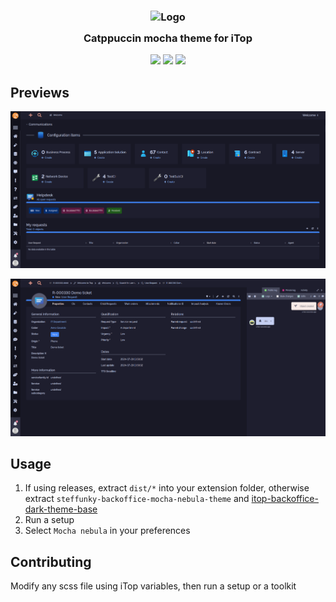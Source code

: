 <h3 align="center">
	<img src="https://raw.githubusercontent.com/catppuccin/catppuccin/main/assets/logos/exports/1544x1544_circle.png" width="100" alt="Logo"/><br/>
	<img src="https://raw.githubusercontent.com/catppuccin/catppuccin/main/assets/misc/transparent.png" height="30" width="0px"/>
	Catppuccin mocha theme for iTop
	<img src="https://raw.githubusercontent.com/catppuccin/catppuccin/main/assets/misc/transparent.png" height="30" width="0px"/>
</h3>


<p align="center">
	<a href="https://github.com/steffunky/itop-backoffice-celestial-latte-theme/stargazers"><img src="https://img.shields.io/github/stars/steffunky/itop-backoffice-celestial-latte-theme?colorA=363a4f&colorB=b7bdf8&style=for-the-badge"></a>
	<a href="https://github.com/steffunky/itop-backoffice-celestial-latte-theme/issues"><img src="https://img.shields.io/github/issues/steffunky/itop-backoffice-celestial-latte-theme?colorA=363a4f&colorB=f5a97f&style=for-the-badge"></a>
	<a href="https://github.com/steffunky/itop-backoffice-celestial-latte-theme/contributors"><img src="https://img.shields.io/github/contributors/steffunky/itop-backoffice-celestial-latte-theme?colorA=363a4f&colorB=a6da95&style=for-the-badge"></a>
</p>



## Previews

<p align="center">
	<img src=".doc/dashboard.png"/>
</p>
<p align="center">
	<img src=".doc/details.png"/>
</p>

## Usage

1. If using releases, extract `dist/*` into your extension folder, otherwise extract `steffunky-backoffice-mocha-nebula-theme` and <a href="https://github.com/steffunky/itop-backoffice-dark-theme-base">itop-backoffice-dark-theme-base</a>
2. Run a setup
3. Select `Mocha nebula` in your preferences

## Contributing

Modify any scss file using iTop variables, then run a setup or a toolkit